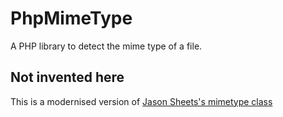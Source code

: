 # PhpMimeType
A PHP library to detect the mime type of a file.

## Not invented here

This is a modernised version of [Jason Sheets's mimetype class](http://www.phpclasses.org/browse/file/2743.html)
